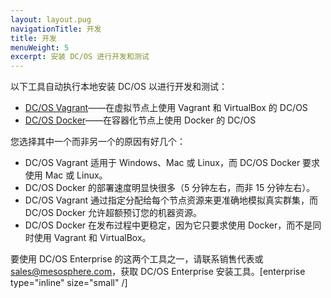 ```yaml
---
layout: layout.pug
navigationTitle: 开发
title: 开发
menuWeight: 5
excerpt: 安装 DC/OS 进行开发和测试
---
```

 
以下工具自动执行本地安装 DC/OS 以进行开发和测试：

- [DC/OS Vagrant](https://github.com/dcos/dcos-vagrant/)——在虚拟节点上使用 Vagrant 和 VirtualBox 的 DC/OS
- [DC/OS Docker](https://github.com/dcos/dcos-docker/)——在容器化节点上使用 Docker 的 DC/OS

您选择其中一个而非另一个的原因有好几个：

- DC/OS Vagrant 适用于 Windows、Mac 或 Linux，而 DC/OS Docker 要求使用 Mac 或 Linux。
- DC/OS Docker 的部署速度明显快很多（5 分钟左右，而非 15 分钟左右）。
- DC/OS Vagrant 通过指定分配给每个节点资源来更准确地模拟真实群集，而 DC/OS Docker 允许超额预订您的机器资源。
- DC/OS Docker 在发布过程中更稳定，因为它只要求使用 Docker，而不是同时使用 Vagrant 和 VirtualBox。

要使用 DC/OS Enterprise 的这两个工具之一，请联系销售代表或 <a href="mailto:sales@mesosphere.com">sales@mesosphere.com</a>，获取 DC/OS Enterprise 安装工具。[enterprise type="inline" size="small" /]
